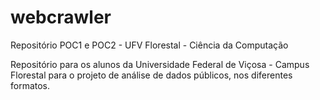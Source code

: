 # webcrawler
Repositório POC1 e POC2 - UFV Florestal - Ciência da Computação

Repositório para os alunos da Universidade Federal de Viçosa - Campus Florestal para o projeto de 
análise de dados públicos, nos diferentes formatos.
